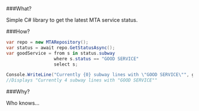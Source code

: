 ###What?

Simple C# library to get the latest MTA service status.

###How?

```C#
var repo = new MTARepository();
var status = await repo.GetStatusAsync();
var goodService = from s in status.subway
                  where s.status == "GOOD SERVICE"
                  select s;

Console.WriteLine("Currently {0} subway lines with \"GOOD SERVICE\"", goodService.Count());
//Displays "Currently 4 subway lines with "GOOD SERVICE""
```

###Why?

Who knows...
